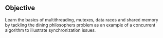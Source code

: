 ## Objective

Learn the basics of multithreading, mutexes, data races and shared memory by tackling 
the dining philosophers problem as an example of a concurrent algorithm to illustrate synchronization issues.
  
  
